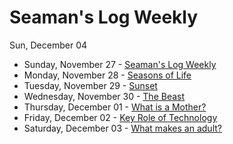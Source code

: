 # Seaman's Log Weekly 

Sun, December 04


* Sunday, November 27 - [Seaman's Log Weekly ](11-27)
* Monday, November 28 - [Seasons of Life](11-28)
* Tuesday, November 29 - [Sunset](11-29)
* Wednesday, November 30 - [The Beast](11-30)
* Thursday, December 01 - [What is a Mother?](12-01)
* Friday, December 02 - [Key Role of Technology](12-02)
* Saturday, December 03 - [What makes an adult?](12-03)

